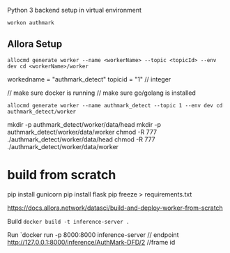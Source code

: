 Python 3 backend setup in virtual environment

`workon authmark`

## Allora Setup

`allocmd generate worker --name <workerName> --topic <topicId> --env dev
cd <workerName>/worker`

workedname = "authmark_detect"
topicid = "1" // integer

// make sure docker is running
// make sure go/golang is installed

`allocmd generate worker --name authmark_detect --topic 1 --env dev
cd authmark_detect/worker`


mkdir -p authmark_detect/worker/data/head
mkdir -p authmark_detect/worker/data/worker
chmod -R 777 ./authmark_detect/worker/data/head
chmod -R 777 ./authmark_detect/worker/data/worker


# build from scratch

pip install gunicorn
pip install flask
pip freeze > requirements.txt

https://docs.allora.network/datasci/build-and-deploy-worker-from-scratch

Build
`docker build -t inference-server .`

Run
`docker run -p 8000:8000 inference-server
// endpoint http://127.0.0.1:8000/inference/AuthMark-DFD/2 //frame id

